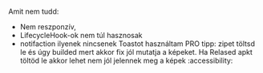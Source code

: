 Amit nem tudd:
 - Nem reszponzív,
 - LifecycleHook-ok nem túl hasznosak
 - notifaction ilyenek nincsenek Toastot használtam
PRO tipp: zipet töltsd le és úgy builded mert akkor fix jól mutatja a képeket.
Ha Relased apkt töltöd le akkor lehet nem jól jelennek meg a képek :accessibility:
